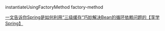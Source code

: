 instantiateUsingFactoryMethod  factory-method



[一文告诉你Spring是如何利用“三级缓存“巧妙解决Bean的循环依赖问题的【享学Spring】](https://blog.csdn.net/f641385712/article/details/92801300?biz_id=102&utm_term=spring%20%E4%B8%89%E7%BA%A7%E7%BC%93%E5%AD%98&utm_medium=distribute.pc_search_result.none-task-blog-2~all~sobaiduweb~default-0-92801300&spm=1018.2118.3001.4187)